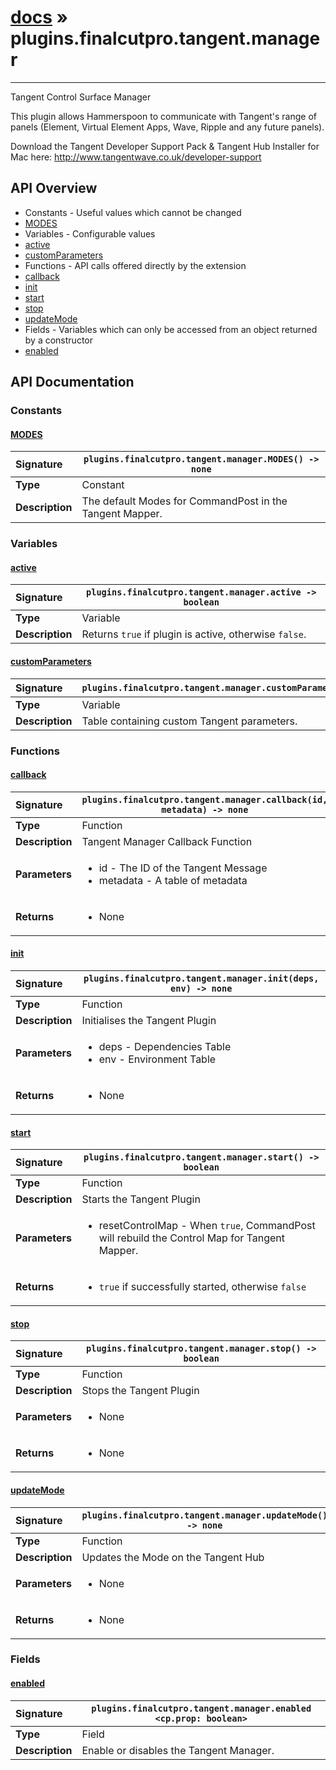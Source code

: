 # [docs](index.md) » plugins.finalcutpro.tangent.manager
---

Tangent Control Surface Manager

This plugin allows Hammerspoon to communicate with Tangent's range of
panels (Element, Virtual Element Apps, Wave, Ripple and any future panels).

Download the Tangent Developer Support Pack & Tangent Hub Installer for Mac
here: http://www.tangentwave.co.uk/developer-support

## API Overview
* Constants - Useful values which cannot be changed
 * [MODES](#modes)
* Variables - Configurable values
 * [active](#active)
 * [customParameters](#customparameters)
* Functions - API calls offered directly by the extension
 * [callback](#callback)
 * [init](#init)
 * [start](#start)
 * [stop](#stop)
 * [updateMode](#updatemode)
* Fields - Variables which can only be accessed from an object returned by a constructor
 * [enabled](#enabled)

## API Documentation

### Constants

#### [MODES](#modes)
| <span style="float: left;">**Signature**</span> | <span style="float: left;">`plugins.finalcutpro.tangent.manager.MODES() -> none` </span>                                                          |
| -----------------------------------------------------|---------------------------------------------------------------------------------------------------------|
| **Type**                                             | Constant                                                                                         |
| **Description**                                      | The default Modes for CommandPost in the Tangent Mapper.                                                                                         |

### Variables

#### [active](#active)
| <span style="float: left;">**Signature**</span> | <span style="float: left;">`plugins.finalcutpro.tangent.manager.active -> boolean` </span>                                                          |
| -----------------------------------------------------|---------------------------------------------------------------------------------------------------------|
| **Type**                                             | Variable                                                                                         |
| **Description**                                      | Returns `true` if plugin is active, otherwise `false`.                                                                                         |

#### [customParameters](#customparameters)
| <span style="float: left;">**Signature**</span> | <span style="float: left;">`plugins.finalcutpro.tangent.manager.customParameters` </span>                                                          |
| -----------------------------------------------------|---------------------------------------------------------------------------------------------------------|
| **Type**                                             | Variable                                                                                         |
| **Description**                                      | Table containing custom Tangent parameters.                                                                                         |

### Functions

#### [callback](#callback)
| <span style="float: left;">**Signature**</span> | <span style="float: left;">`plugins.finalcutpro.tangent.manager.callback(id, metadata) -> none` </span>                                                          |
| -----------------------------------------------------|---------------------------------------------------------------------------------------------------------|
| **Type**                                             | Function                                                                                         |
| **Description**                                      | Tangent Manager Callback Function                                                                                         |
| **Parameters**                                       | <ul><li>id - The ID of the Tangent Message</li><li>metadata - A table of metadata</li></ul> |
| **Returns**                                          | <ul><li>None</li></ul>          |

#### [init](#init)
| <span style="float: left;">**Signature**</span> | <span style="float: left;">`plugins.finalcutpro.tangent.manager.init(deps, env) -> none` </span>                                                          |
| -----------------------------------------------------|---------------------------------------------------------------------------------------------------------|
| **Type**                                             | Function                                                                                         |
| **Description**                                      | Initialises the Tangent Plugin                                                                                         |
| **Parameters**                                       | <ul><li>deps - Dependencies Table</li><li>env - Environment Table</li></ul> |
| **Returns**                                          | <ul><li>None</li></ul>          |

#### [start](#start)
| <span style="float: left;">**Signature**</span> | <span style="float: left;">`plugins.finalcutpro.tangent.manager.start() -> boolean` </span>                                                          |
| -----------------------------------------------------|---------------------------------------------------------------------------------------------------------|
| **Type**                                             | Function                                                                                         |
| **Description**                                      | Starts the Tangent Plugin                                                                                         |
| **Parameters**                                       | <ul><li>resetControlMap - When `true`, CommandPost will rebuild the Control Map for Tangent Mapper.</li></ul> |
| **Returns**                                          | <ul><li>`true` if successfully started, otherwise `false`</li></ul>          |

#### [stop](#stop)
| <span style="float: left;">**Signature**</span> | <span style="float: left;">`plugins.finalcutpro.tangent.manager.stop() -> boolean` </span>                                                          |
| -----------------------------------------------------|---------------------------------------------------------------------------------------------------------|
| **Type**                                             | Function                                                                                         |
| **Description**                                      | Stops the Tangent Plugin                                                                                         |
| **Parameters**                                       | <ul><li>None</li></ul> |
| **Returns**                                          | <ul><li>None</li></ul>          |

#### [updateMode](#updatemode)
| <span style="float: left;">**Signature**</span> | <span style="float: left;">`plugins.finalcutpro.tangent.manager.updateMode() -> none` </span>                                                          |
| -----------------------------------------------------|---------------------------------------------------------------------------------------------------------|
| **Type**                                             | Function                                                                                         |
| **Description**                                      | Updates the Mode on the Tangent Hub                                                                                         |
| **Parameters**                                       | <ul><li>None</li></ul> |
| **Returns**                                          | <ul><li>None</li></ul>          |

### Fields

#### [enabled](#enabled)
| <span style="float: left;">**Signature**</span> | <span style="float: left;">`plugins.finalcutpro.tangent.manager.enabled <cp.prop: boolean>` </span>                                                          |
| -----------------------------------------------------|---------------------------------------------------------------------------------------------------------|
| **Type**                                             | Field                                                                                         |
| **Description**                                      | Enable or disables the Tangent Manager.                                                                                         |

